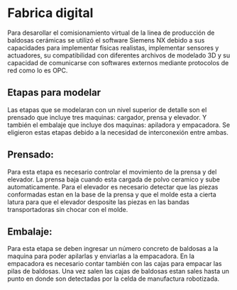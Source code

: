 # Fabrica digital
Para desarollar el comisionamiento virtual de la linea de producción de baldosas cerámicas se utilizó el software Siemens NX debido a sus capacidades para implementar fisicas realistas, implementar sensores y actuadores, su compatibilidad con diferentes archivos de modelado 3D y su capacidad de comunicarse con softwares externos mediante protocolos de red como lo es OPC.
## Etapas para modelar
Las etapas que se modelaran con un nivel superior de detalle son el prensado que incluye tres maquinas: cargador, prensa y elevador. Y también el embalaje que incluye dos maquinas: apiladora y empacadora. Se eligieron estas etapas debido a la necesidad de interconexión entre ambas.
## Prensado:
Para esta etapa es necesario controlar el movimiento de la prensa y del elevador. La prensa baja cuando esta cargada de polvo ceramico y sube automaticamente. Para el elevador es necesario detectar que las piezas conformadas estan en la base de la prensa y que el molde esta a cierta latura para que el elevador desposite las piezas en las bandas transportadoras sin chocar con el molde.
## Embalaje:
Para esta etapa se deben ingresar un número concreto de baldosas a la maquina para poder apilarlas y enviarlas a la empacadora. En la empacadora es necesario contar también con las cajas para empacar las pilas de baldosas. Una vez salen las cajas de baldosas estan sales hasta un punto en donde son detectadas por la celda de manufactura robotizada.
